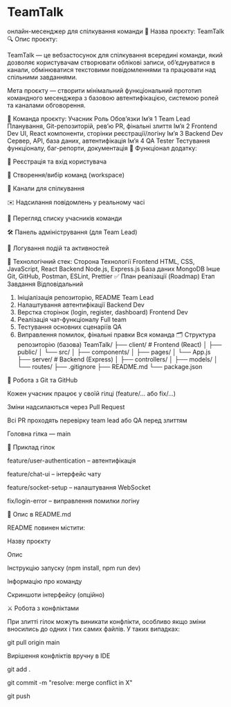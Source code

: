 # TeamTalk
онлайн-месенджер для спілкування команди
🧩 Назва проєкту: TeamTalk
🔍 Опис проєкту:

TeamTalk — це вебзастосунок для спілкування всередині команди, який дозволяє користувачам створювати облікові записи, об’єднуватися в канали, обмінюватися текстовими повідомленнями та працювати над спільними завданнями.

Мета проєкту — створити мінімальний функціональний прототип командного месенджера з базовою автентифікацією, системою ролей та каналами обговорення.

👥 Команда проєкту:
Учасник	Роль	Обов’язки
Ім’я 1	Team Lead	Планування, Git-репозиторій, рев’ю PR, фінальні злиття
Ім’я 2	Frontend Dev	UI, React компоненти, сторінки реєстрації/логіну
Ім’я 3	Backend Dev	Сервер, API, база даних, автентифікація
Ім’я 4	QA Tester	Тестування функціоналу, баг-репорти, документація
🧪 Функціонал додатку:

🔐 Реєстрація та вхід користувача

👥 Створення/вибір команд (workspace)

💬 Канали для спілкування

✉️ Надсилання повідомлень у реальному часі

👀 Перегляд списку учасників команди

🛠️ Панель адміністрування (для Team Lead)

🧾 Логування подій та активностей

🧰 Технологічний стек:
Сторона	Технології
Frontend	HTML, CSS, JavaScript, React
Backend	Node.js, Express.js
База даних	MongoDB
Інше	Git, GitHub, Postman, ESLint, Prettier
✅ План реалізації (Roadmap)
Етап	Завдання	Відповідальний
1.	Ініціалізація репозиторію, README	Team Lead
2.	Налаштування автентифікації	Backend Dev
3.	Верстка сторінок (login, register, dashboard)	Frontend Dev
4.	Реалізація чат-функціоналу	Full team
5.	Тестування основних сценаріїв	QA
6.	Виправлення помилок, фінальні правки	Вся команда
🗂️ Структура репозиторію (базова)
TeamTalk/
├── client/               # Frontend (React)
│   ├── public/
│   └── src/
│       ├── components/
│       ├── pages/
│       └── App.js
├── server/               # Backend (Express)
│   ├── controllers/
│   ├── models/
│   └── routes/
├── .gitignore
├── README.md
└── package.json

🔄 Робота з Git та GitHub

Кожен учасник працює у своїй гілці (feature/... або fix/...)

Зміни надсилаються через Pull Request

Всі PR проходять перевірку team lead або QA перед злиттям

Головна гілка — main

💬 Приклад гілок

feature/user-authentication – автентифікація

feature/chat-ui – інтерфейс чату

feature/socket-setup – налаштування WebSocket

fix/login-error – виправлення помилки логіну

📌 Опис в README.md

README повинен містити:

Назву проєкту

Опис

Інструкцію запуску (npm install, npm run dev)

Інформацію про команду

Скриншоти інтерфейсу (опційно)

⚔️ Робота з конфліктами

При злитті гілок можуть виникати конфлікти, особливо якщо зміни вносились до одних і тих самих файлів. У таких випадках:

git pull origin main

Вирішення конфліктів вручну в IDE

git add .

git commit -m "resolve: merge conflict in X"

git push
